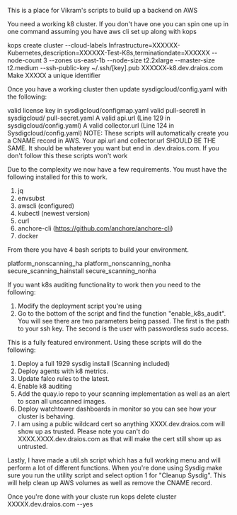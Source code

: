 This is a place for Vikram's scripts to build up a backend on AWS

You need a working k8 cluster. If you don't have one you can spin one up in one command assuming you have aws cli set up along with kops

kops create cluster --cloud-labels Infrastructure=XXXXXX-Kubernetes,description=XXXXXX-Test-K8s,terminationdate=XXXXXX --node-count 3 --zones us-east-1b --node-size t2.2xlarge --master-size t2.medium --ssh-public-key ~/.ssh/[key].pub XXXXXX-k8.dev.draios.com Make XXXXX a unique identifier

Once you have a working cluster then update sysdigcloud/config.yaml with the following:

valid license key in sysdigcloud/configmap.yaml
valid pull-secretl in sysdigcloud/ pull-secret.yaml
A valid api.url (Line 129 in sysdigcloud/config.yaml)
A valid collector.url (Line 124 in Sysdigcloud/config.yaml)
NOTE: These scripts will automatically create you a CNAME record in AWS. Your api.url and collector.url SHOULD BE THE SAME. It should be whatever you want but end in .dev.draios.com. If you don't follow this these scripts won't work 

Due to the complexity we now have a few requirements. You must have the following installed for this to work.
1.  jq
2.  envsubst
3.  awscli (configured)
4.  kubectl (newest version)
5.  curl
6.  anchore-cli (https://github.com/anchore/anchore-cli)
7.  docker


From there you have 4 bash scripts to build your environment.

platform_nonscanning_ha
platform_nonscanning_nonha
secure_scanning_hainstall
secure_scanning_nonha

If you want k8s auditing functionality to work then you need to the following:
1.  Modify the deployment script you're using
2.  Go to the bottom of the script and find the function "enable_k8s_audit".  You will see there are two parameters being passed.  The first is the path to your ssh key.  The second is the user with passwordless sudo access.


This is a fully featured environment.  Using these scripts will do the following:
1.  Deploy a full 1929 sysdig install (Scanning included)
2.  Deploy agents with k8 metrics.
3.  Update falco rules to the latest.
4.  Enable k8 auditing
5.  Add the quay.io repo to your scanning implementation as well as an alert to scan all unscanned images.
6.  Deploy watchtower dashboards in monitor so you can see how your cluster is behaving.
7.  I am using a public wildcard cert so anything XXXX.dev.draios.com will show up as trusted.  Please note you can't do XXXX.XXXX.dev.draios.com as that will make the cert still show up as untrusted.

Lastly, I have made a util.sh script which has a full working menu and will perform a lot of different functions.  When you're done using Sysdig make sure you run the utility script and select option 1 for "Cleanup Sysdig".  This will help clean up AWS volumes as well as remove the CNAME record.

Once you're done with your cluste run kops delete cluster XXXXX.dev.draios.com --yes
